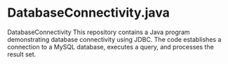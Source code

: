 # DatabaseConnectivity.java
DatabaseConnectivity This repository contains a Java program demonstrating database connectivity using JDBC. The code establishes a connection to a MySQL database, executes a query, and processes the result set. 
